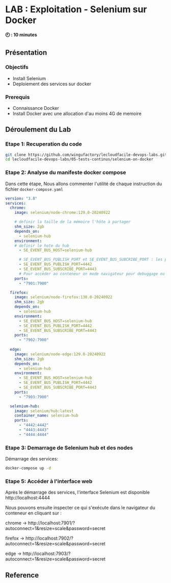 # LAB : Exploitation - Selenium sur Docker 

**🕘 : 10 minutes**

## Présentation

### Objectifs

- Install Selenium
- Deploiement des services sur docker

### Prerequis

- Connaissance Docker
- Install Docker avec une allocation d'au moins 4G de memoire

## Déroulement du Lab

### Etape 1: Recuperation du code

```sh
git clone https://github.com/wingufactory/lecloudfacile-devops-labs.git
cd lecloudfacile-devops-labs/05-tests-continus/selenium-on-docker
```

### Etape 2: Analyse du manifeste docker compose
Dans cette étape, Nous allons commenter l'utilité de chaque instruction du fichier `docker-compose.yaml` 

```yaml
version: "3.8"
services:
  chrome:
    image: selenium/node-chrome:129.0-20240922

    # definir la taille de la mémoire l'hôte à partager
    shm_size: 2gb
    depends_on:
      - selenium-hub
    environment:
    # definir le hote du hub
      - SE_EVENT_BUS_HOST=selenium-hub

      # SE_EVENT_BUS_PUBLISH_PORT et SE_EVENT_BUS_SUBCRIBE_PORT : les ports 4442 et 4443 sont exposés par défaut pour les ports Event Bus afin de les aider à communiquer avec le hub.
      - SE_EVENT_BUS_PUBLISH_PORT=4442
      - SE_EVENT_BUS_SUBSCRIBE_PORT=4443
      # Pour accéder au conteneur on mode navigateur pour debuggage ou scaling de node
    ports:
      - "7901:7900"

  firefox:
    image: selenium/node-firefox:130.0-20240922
    shm_size: 2gb
    depends_on:
      - selenium-hub
    environment:
      - SE_EVENT_BUS_HOST=selenium-hub
      - SE_EVENT_BUS_PUBLISH_PORT=4442
      - SE_EVENT_BUS_SUBSCRIBE_PORT=4443
    ports:
      - "7902:7900"
      
  edge:
    image: selenium/node-edge:129.0-20240922
    shm_size: 2gb
    depends_on:
      - selenium-hub
    environment:
      - SE_EVENT_BUS_HOST=selenium-hub
      - SE_EVENT_BUS_PUBLISH_PORT=4442
      - SE_EVENT_BUS_SUBSCRIBE_PORT=4443
    ports:
      - "7903:7900"

  selenium-hub:
    image: selenium/hub:latest
    container_name: selenium-hub
    ports:
      - "4442:4442"
      - "4443:4443"
      - "4444:4444"
```




### Etape 3: Demarrage de Selenium hub et des nodes

Démarrage des services:

```bash
docker-compose up -d
```

### Etape 5: Accéder à l'interface web 

Après le démarrage des services, l'interface Selenium est disponible http://localhost:4444

Nous pouvons ensuite inspecter ce qui s'exécute dans le navigateur du conteneur en cliquant sur :

chrome -> http://localhost:7901/?autoconnect=1&resize=scale&password=secret

firefox -> http://localhost:7902/?autoconnect=1&resize=scale&password=secret

edge -> http://localhost:7903/?autoconnect=1&resize=scale&password=secret


## Reference

